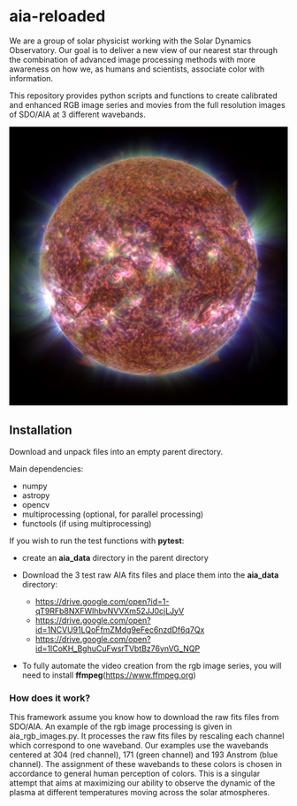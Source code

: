 # aia-reloaded
We are a group of solar physicist working with the Solar Dynamics Observatory. Our goal is to deliver a new view of our nearest star through the combination of advanced image processing methods with more awareness on how we, as humans and scientists, associate color with information. 

This repository provides python scripts and functions to create calibrated and enhanced RGB image series and movies from the full resolution images of SDO/AIA at 3 different wavebands. 

[![RGB image from SDO/AIA](images/im_rgb_gamma_2.6_2.8_2.4_000.jpeg)](https://youtu.be/kyVO2M6GtKE)


## Installation

Download and unpack files into an empty parent directory.

Main dependencies:

* numpy
* astropy
* opencv
* multiprocessing (optional, for parallel processing)
* functools (if using multiprocessing)

 
If you wish to run the test functions with **pytest**: 

* create an **aia_data** directory in the parent directory

* Download the 3 test raw AIA fits files and place them into the **aia_data** directory:
  * https://drive.google.com/open?id=1-qT9RFb8NXFWlhbvNVVXm52JJ0cjLJyV
  * https://drive.google.com/open?id=1NCVU91LQoFfmZMdg9eFec6nzdDf6q7Qx
  * https://drive.google.com/open?id=1lCoKH_BghuCuFwsrTVbtBz76ynVG_NQP
  
* To fully automate the video creation from the rgb image series, you will need to install **ffmpeg**(https://www.ffmpeg.org)
  
### How does it work? 

This framework assume you know how to download the raw fits files from SDO/AIA. 
An example of the rgb image processing is given in aia_rgb_images.py. It processes the raw fits files by rescaling each channel which correspond to one waveband. Our examples use the wavebands centered at 304 (red channel), 171 (green channel) and 193 Anstrom (blue channel).
The assignment of these wavebands to these colors is chosen in accordance to general human perception of colors. This is a singular attempt that aims at maximizing our ability to observe the dynamic of the plasma at different temperatures moving across the solar atmospheres. 